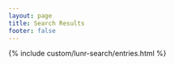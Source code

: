 ```yaml
---
layout: page
title: Search Results
footer: false
---
```


{% include custom/lunr-search/entries.html %}
